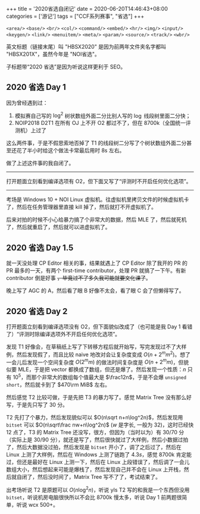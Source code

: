 +++
title = '2020省选自闭记'
date = 2020-06-20T14:46:43+08:00
categories = ['游记']
tags = ["CCF系列赛事", "省选"]
+++

`<area/>`
`<base/>`
`<br/>`
`<col/>`
`<command/>`
`<embed/>`
`<hr/>`
`<img/>`
`<input/>`
`<keygen/>`
`<link/>`
`<menuitem/>`
`<meta/>`
`<param/>`
`<source/>`
`<track/>`
`<wbr/>`

<!--more-->

英文标题（链接末尾）叫 "HBSX2020" 是因为前两年文件夹名字都叫 "HBSX201X"，虽然今年是 "NOI省选"。

子标题带“2020 省选”是因为听说这样更利于 SEO。

## 2020 省选 Day 1

因为曾经遇到过：

1. 模拟赛自己写的 $\log^2$ 树状数组外面二分比别人写的 $\log$ 线段树里面二分快；
2. NOIP2018 D2T1 在所有 OJ 上不开 O2 都过不了，但在 8700k（全国统一评测机）上过了

这么两件事，于是不假思索地否掉了 T1 的线段树二分写了个树状数组外面二分甚至还花了半小时给这个做法卡常最后用时 8s 左右。

做了上述这件事的我自闭了。

---

打开题面立刻看到编译选项有 O2，但下面又写了“评测时不开启任何优化选项”。

---

考场是 Windows 10 + NOI Linux 虚拟机。往虚拟机里拷贝文件的时候虚拟机卡了，然后在任务管理器里直接 kill 掉了，然后就打不开虚拟机了。

后来对拍的时候不小心给暴力搞了个非常大的数据，然后 MLE 了，然后就死机了，然后就重启了，然后就可以进虚拟机了。

## 2020 省选 Day 1.5

就一天没处理 CP Editor 相关的事，结果就遇上了 CP Editor 除了我开的 PR 的 PR 最多的一天，有两个 first-time contributor，处理 PR 就搞了一下午。有新 contributor 倒是好事 ~~，毕竟过不了多久我可能就要文化课了~~。

晚上写了 AGC 的 A，然后看了眼 B 好像不太会，看了眼 C 会了但懒得写了。

## 2020 省选 Day 2

打开题面立刻看到编译选项没有 O2，但下面貌似改成了（也可能是我 Day 1 看错了）“评测时除编译选项外不开启任何优化选项”。

发现 T1 好像会，在草稿纸上写了下转移方程后就开始写，写完发现过不了大样例，然后发现假了，而且比较 naive 地改对会让复杂度变成 $O(n+2^mm^2)$。想了一会儿后发现一个空间复杂度 $O(2^mm)$ 的做法时间复杂度是 $O(n+2^mm)$，但貌似要 MLE，于是把 vector 都换成了数组，但还是爆了。然后发现一个性质：$n$ 只有 $10^5$，而那个非常大的数组每个值最大是 $\frac12n$，于是不会爆 `unsigned short`，然后就卡到了 $470\rm MiB$ 左右。

然后感觉 T2 比较可做，于是先把 T3 的暴力写了。感觉 Matrix Tree 没有那么好写，于是先只写了 $30$ 分。

T2 先打了个暴力，然后发现貌似可以 $O(n\sqrt n+n\log^2n)$，然后发现用 `bitset` 可以 $O(n\sqrt\frac nw+n\log^2n)$ ($w$ 是字长, 一般为 $32$)，这时已经快 12 点了，T3 的 Matrix Tree 还没写，很方，但因为（当时以为）有 30/70 分（实际上是 30/90 分），就还是写了，然后很快就过了大样例，然后小数据过拍了，然后大数据没过拍，然后发现是 `bitset` 开小了，调了之后过了，然后在 Linux 上测了大样例，然后在 Windows 上测了链跑了 $4.3s$，感觉 8700k 肯定能过，但还是最好在 Linux 上测一下，然后在 Linux 上段错误了，然后调了一会儿数组大小，然后想起来可能是爆栈了，然后发现自己并不会在 Linux 上开栈，然后就自闭了，然后没时间了，Matrix Tree 写不了了，考试结束了。

出考场听说 T2 是原题可以 $O(n\log^2 n)$，听说 yls T2 写的和我是一个东西但没用 `bitset`，听说机房电脑很快所以不会比 8700k 慢太多，听说 Day 1 前两题很简单，听说 wcx 500+。
